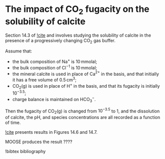 # The impact of CO$_{2}$ fugacity on the solubility of calcite

Section 14.3 of [!cite](bethke_2007) and involves studying the solubility of calcite in the presence of a progressively changing CO$_{2}$ gas buffer.

Assume that:

- the bulk composition of Na$^{+}$ is 10$\,$mmolal;
- the bulk composition of Cl$^{-1}$ is 10$\,$mmolal;
- the mineral calcite is used in place of Ca$^{2+}$ in the basis, and that initially it has a free volume of 0.5$\,$cm$^{3}$;
- CO$_{2}$(g) is used in place of H$^{+}$ in the basis, and that its fugacity is initially $10^{-3.5}$;
- charge balance is maintained on HCO$_{3}^{-}$.

Then the fugacity of CO$_{2}$(g) is changed from $10^{-3.5}$ to 1, and the dissolution of calcite, the pH, and species concentrations are all recorded as a function of time.

[!cite](bethke_2007) presents results in Figures 14.6 and 14.7.

MOOSE produces the result ????

!bibtex bibliography